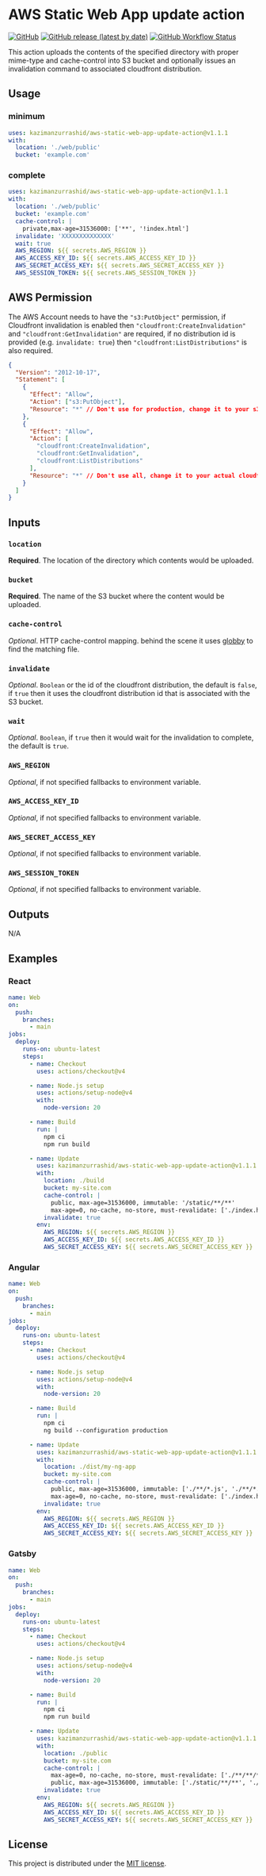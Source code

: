 # AWS Static Web App update action

[![GitHub](https://img.shields.io/github/license/kazimanzurrashid/aws-static-web-app-update-action)](https://opensource.org/licenses/MIT)
[![GitHub release (latest by date)](https://img.shields.io/github/v/release/kazimanzurrashid/aws-static-web-app-update-action)](https://github.com/kazimanzurrashid/aws-static-web-app-update-action/releases)
[![GitHub Workflow Status](https://img.shields.io/github/actions/workflow/status/kazimanzurrashid/aws-static-web-app-update-action/ci.yml)](https://github.com/kazimanzurrashid/aws-static-web-app-update-action/actions)

This action uploads the contents of the specified directory with proper mime-type and cache-control into
S3 bucket and optionally issues an invalidation command to associated cloudfront distribution.

## Usage

### minimum

```yaml
uses: kazimanzurrashid/aws-static-web-app-update-action@v1.1.1
with:
  location: './web/public'
  bucket: 'example.com'
```

### complete

```yaml
uses: kazimanzurrashid/aws-static-web-app-update-action@v1.1.1
with:
  location: './web/public'
  bucket: 'example.com'
  cache-control: |
    private,max-age=31536000: ['**', '!index.html']
  invalidate: 'XXXXXXXXXXXXXX'
  wait: true
  AWS_REGION: ${{ secrets.AWS_REGION }}
  AWS_ACCESS_KEY_ID: ${{ secrets.AWS_ACCESS_KEY_ID }}
  AWS_SECRET_ACCESS_KEY: ${{ secrets.AWS_SECRET_ACCESS_KEY }}
  AWS_SESSION_TOKEN: ${{ secrets.AWS_SESSION_TOKEN }}
```

## AWS Permission

The AWS Account needs to have the `"s3:PutObject"` permission, if Cloudfront invalidation is enabled
then `"cloudfront:CreateInvalidation"` and `"cloudfront:GetInvalidation"` are required, if no distribution id
is provided (e.g. `invalidate: true`) then `"cloudfront:ListDistributions"` is also required.

```json
{
  "Version": "2012-10-17",
  "Statement": [
    {
      "Effect": "Allow",
      "Action": ["s3:PutObject"],
      "Resource": "*" // Don't use for production, change it to your s3 bucket name
    },
    {
      "Effect": "Allow",
      "Action": [
        "cloudfront:CreateInvalidation",
        "cloudfront:GetInvalidation",
        "cloudfront:ListDistributions"
      ],
      "Resource": "*" // Don't use all, change it to your actual cloudfront distribution
    }
  ]
}
```

## Inputs

### `location`

**Required**. The location of the directory which contents would be uploaded.

### `bucket`

**Required**. The name of the S3 bucket where the content would be uploaded.

### `cache-control`

_Optional_. HTTP cache-control mapping. behind the scene it uses [globby](https://github.com/sindresorhus/globby) to find the matching file.

### `invalidate`

_Optional_. `Boolean` or the id of the cloudfront distribution, the default is `false`, if `true` then it uses the cloudfront distribution id that is associated with the S3 bucket.

### `wait`

_Optional_. `Boolean`, if `true` then it would wait for the invalidation to complete, the default is `true`.

### `AWS_REGION`

_Optional_, if not specified fallbacks to environment variable.

### `AWS_ACCESS_KEY_ID`

_Optional_, if not specified fallbacks to environment variable.

### `AWS_SECRET_ACCESS_KEY`

_Optional_, if not specified fallbacks to environment variable.

### `AWS_SESSION_TOKEN`

_Optional_, if not specified fallbacks to environment variable.

## Outputs

N/A

## Examples

### React

```yaml
name: Web
on:
  push:
    branches:
      - main
jobs:
  deploy:
    runs-on: ubuntu-latest
    steps:
      - name: Checkout
        uses: actions/checkout@v4

      - name: Node.js setup
        uses: actions/setup-node@v4
        with:
          node-version: 20

      - name: Build
        run: |
          npm ci
          npm run build

      - name: Update
        uses: kazimanzurrashid/aws-static-web-app-update-action@v1.1.1
        with:
          location: ./build
          bucket: my-site.com
          cache-control: |
            public, max-age=31536000, immutable: '/static/**/**'
            max-age=0, no-cache, no-store, must-revalidate: ['./index.html', './'service-worker.js]
          invalidate: true
        env:
          AWS_REGION: ${{ secrets.AWS_REGION }}
          AWS_ACCESS_KEY_ID: ${{ secrets.AWS_ACCESS_KEY_ID }}
          AWS_SECRET_ACCESS_KEY: ${{ secrets.AWS_SECRET_ACCESS_KEY }}
```

### Angular

```yaml
name: Web
on:
  push:
    branches:
      - main
jobs:
  deploy:
    runs-on: ubuntu-latest
    steps:
      - name: Checkout
        uses: actions/checkout@v4

      - name: Node.js setup
        uses: actions/setup-node@v4
        with:
          node-version: 20

      - name: Build
        run: |
          npm ci
          ng build --configuration production

      - name: Update
        uses: kazimanzurrashid/aws-static-web-app-update-action@v1.1.1
        with:
          location: ./dist/my-ng-app
          bucket: my-site.com
          cache-control: |
            public, max-age=31536000, immutable: ['./**/*.js', './**/*.css', './**/*.png', './**/*.jpg', './assets/**/**']
            max-age=0, no-cache, no-store, must-revalidate: ['./index.html']
          invalidate: true
        env:
          AWS_REGION: ${{ secrets.AWS_REGION }}
          AWS_ACCESS_KEY_ID: ${{ secrets.AWS_ACCESS_KEY_ID }}
          AWS_SECRET_ACCESS_KEY: ${{ secrets.AWS_SECRET_ACCESS_KEY }}
```

### Gatsby

```yaml
name: Web
on:
  push:
    branches:
      - main
jobs:
  deploy:
    runs-on: ubuntu-latest
    steps:
      - name: Checkout
        uses: actions/checkout@v4

      - name: Node.js setup
        uses: actions/setup-node@v4
        with:
          node-version: 20

      - name: Build
        run: |
          npm ci
          npm run build

      - name: Update
        uses: kazimanzurrashid/aws-static-web-app-update-action@v1.1.1
        with:
          location: ./public
          bucket: my-site.com
          cache-control: |
            max-age=0, no-cache, no-store, must-revalidate: ['./**/**/*.html', './page-data/**/**']
            public, max-age=31536000, immutable: ['./static/**/**', './*.js', './*.css']
          invalidate: true
        env:
          AWS_REGION: ${{ secrets.AWS_REGION }}
          AWS_ACCESS_KEY_ID: ${{ secrets.AWS_ACCESS_KEY_ID }}
          AWS_SECRET_ACCESS_KEY: ${{ secrets.AWS_SECRET_ACCESS_KEY }}
```

## License

This project is distributed under the [MIT license](LICENSE).
